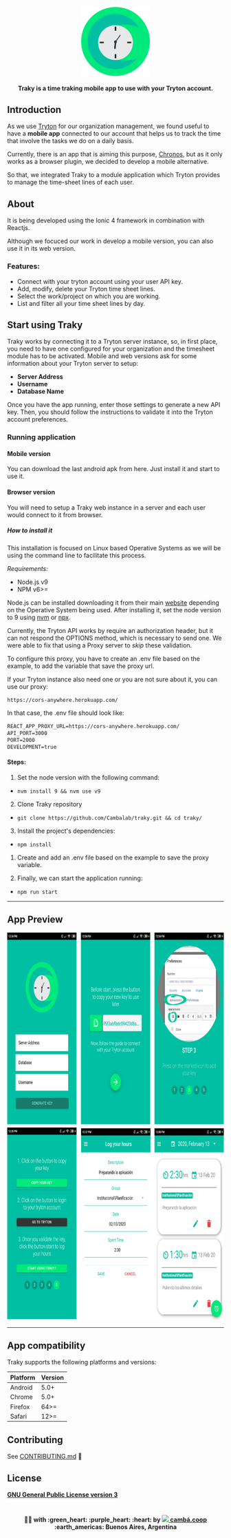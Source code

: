 <div align="center">
    <img align="center" width="160" src="docs/images/favicon.png" alt="Traky logo" />
<h4 align="center">Traky is a time traking mobile app to use with your Tryton account.</h4>
</div>

## Introduction

As we use [Tryton](https://www.tryton.org/) for our organization management, we found useful to have a **mobile app** connected to our account that helps us to track the time that involve the tasks we do on a daily basis.

Currently, there is an app that is aiming this purpose, [Chronos](https://addons.mozilla.org/es/firefox/addon/tryton-chronos/), but as it only works as a browser plugin, we decided to develop a mobile alternative.

So that, we integrated Traky to a module application which Tryton provides to manage the time-sheet lines of each user.

## About

It is being developed using the Ionic 4 framework in combination with Reactjs. 

Although we focuced our work in develop a mobile version, you can also use it in its web version.

### **Features**:

- Connect with your tryton account using your user API key.
- Add, modify, delete your Tryton time sheet lines.
- Select the work/project on which you are working.
- List and filter all your time sheet lines by day.

## Start using Traky

Traky works by connecting it to a Tryton server instance, so, in first place, you need to have one configured for your organization and the timesheet module has to be activated.
Mobile and web versions ask for some information about your Tryton server to setup:

- **Server Address**
- **Username**
- **Database Name**

Once you have the app running, enter those settings to generate a new API key. Then, you should follow the instructions to validate it into the Tryton account preferences.

### Running application

#### Mobile version

You can download the last android apk from here. Just install it and start to use it.

#### Browser version

You will need to setup a Traky web instance in a server and each user would connect to it from browser.

##### How to install it

This installation is focused on Linux based Operative Systems as we will be using the command line to facilitate this process.

*Requirements:*

- Node.js v9
- NPM v6>=


Node.js can be installed downloading it from their main [website](https://nodejs.org/en/) depending on the Operative System being used. After installing it, set the node version to 9 using [nvm](https://github.com/nvm-sh/nvm/blob/master/README.md) or [npx](https://www.npmjs.com/package/npx).

Currently, the Tryton API works by require an authorization header, but it can not respond the OPTIONS method, which is necessary to send one.
We were able to fix that using a Proxy server to *skip* these validation.

To configure this proxy, you have to create an .env file based on the example, to add the variable that save the proxy url.

If your Tryton instance also need one or you are not sure about it, you can use our proxy:

```
https://cors-anywhere.herokuapp.com/
```

In that case, the .env file should look like:

```
REACT_APP_PROXY_URL=https://cors-anywhere.herokuapp.com/
API_PORT=3000
PORT=2000
DEVELOPMENT=true
```

#### Steps:

1) Set the node version with the following command:
- `nvm install 9 && nvm use v9`

2) Clone Traky repository
- `git clone https://github.com/Cambalab/traky.git && cd traky/`

3) Install the project's dependencies:
- `npm install`

1) Create and add an .env file based on the example to save the proxy variable.

2) Finally, we can start the application running:
- `npm run start` 

---

## App Preview

<div align="center">
    <img width="800" height="900" src="docs/images/imagestraky.png" alt="preview traky" />
</div>

---

## App compatibility

Traky supports the following platforms and versions:

| Platform | Version |
| -------- | ------- |
| Android  | 5.0+    |
| Chrome   | 5.0+    |
| Firefox  | 64>=    |
| Safari   | 12>=    |


## Contributing
See [CONTRIBUTING.md](CONTRIBUTING.md)  :tada:

## License

[**GNU General Public License version 3**](https://opensource.org/licenses/GPL-3.0)


# <Divider>

<div align="center">
  <strong>👩‍💻 with :green_heart: :purple_heart: :heart: by <a href="https://camba.coop" target="_blank" rel="noopener noreferrer"><img width="20" src="http://camba.coop/assets/signature/no_text_logo.png" /> cambá.coop</a> :earth_americas: Buenos Aires, Argentina
  </strong>
</div>
